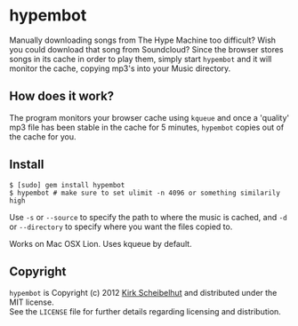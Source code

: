 # hypembot

Manually downloading songs from The Hype Machine too difficult? Wish you could
download that song from Soundcloud? Since the browser stores songs in its cache
in order to play them, simply start `hypembot` and it will monitor the cache,
copying mp3's into your Music directory.

## How does it work?

The program monitors your browser cache using `kqueue` and once a 'quality' mp3
file has been stable in the cache for 5 minutes, `hypembot` copies out of the
cache for you.

## Install

    $ [sudo] gem install hypembot
    $ hypembot # make sure to set ulimit -n 4096 or something similarily high

Use `-s` or `--source` to specify the path to where the music is cached, and
`-d` or `--directory` to specify where you want the files copied to.

Works on Mac OSX Lion. Uses kqueue by default.

## Copyright

`hypembot` is Copyright (c) 2012 [Kirk Scheibelhut](http://scheibo.com/about) and distributed under the MIT license.<br />
See the `LICENSE` file for further details regarding licensing and distribution.
